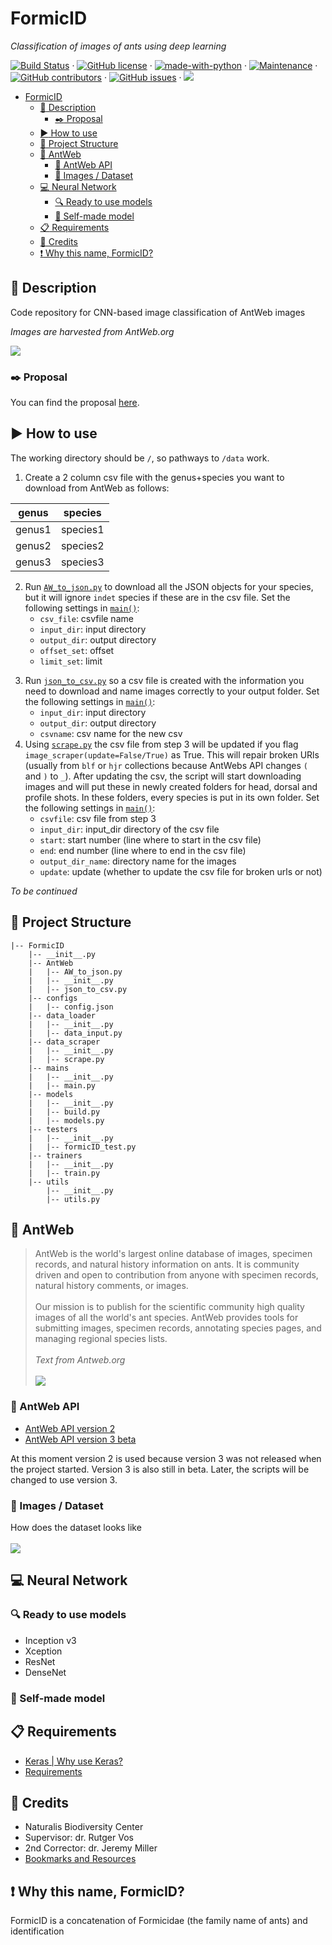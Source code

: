 # FormicID
_Classification of images of ants using deep learning_

[![Build Status](https://travis-ci.com/naturalis/FormicID.svg?token=1cLc3spsoyrFkzth95Ho&branch=master)](https://travis-ci.com/naturalis/FormicID) · [![GitHub license](https://img.shields.io/badge/license-MIT-blue.svg)](https://github.com/naturalis/FormicID/blob/master/LICENSE) · [![made-with-python](https://img.shields.io/badge/Made%20with-Python-1f425f.svg)](https://www.python.org/) · [![Maintenance](https://img.shields.io/badge/Maintained%3F-yes-green.svg)](<https://GitHub.com/naturalis/FormicID/graphs/commit-activity>) · [![GitHub contributors](https://img.shields.io/github/contributors/naturalis/FormicID.svg)](https://GitHub.com/naturalis/FormicID/graphs/contributors/) · [![GitHub issues](https://img.shields.io/github/issues/naturalis/FormicID.svg)](https://GitHub.com/naturalis/FormicID/issues/) · [![](https://img.shields.io/github/issues-closed-raw/naturalis/FormicID.svg)](https://github.com/naturalis/FormicID/issues?q=is%3Aissue+is%3Aclosed)

<!-- TOC depthFrom:1 depthTo:6 withLinks:1 updateOnSave:1 orderedList:0 -->

- [FormicID](#formicid)
	- [:pencil: Description](#pencil-description)
		- [:black_nib: Proposal](#blacknib-proposal)
	- [:arrow_forward: How to use](#arrowforward-how-to-use)
	- [:bookmark: Project Structure](#bookmark-project-structure)
	- [:ant: AntWeb](#ant-antweb)
		- [:satellite: AntWeb API](#satellite-antweb-api)
		- [:open_file_folder: Images / Dataset](#openfilefolder-images-dataset)
	- [:computer: Neural Network](#computer-neural-network)
		- [:mag: Ready to use models](#mag-ready-to-use-models)
		- [:triangular_ruler: Self-made model](#triangularruler-self-made-model)
	- [:clipboard: Requirements](#clipboard-requirements)
	- [:scroll: Credits](#scroll-credits)
	- [:exclamation: Why this name, FormicID?](#exclamation-why-this-name-formicid)

<!-- /TOC -->

## :pencil: Description
Code repository for CNN-based image classification of AntWeb images

_Images are harvested from AntWeb.org_
<br>

![](https://github.com/naturalis/FormicID/blob/master/img/25images.gif?raw=true)

### :black_nib: Proposal
You can find the proposal [here](https://github.com/naturalis/FormicID-proposal).

## :arrow_forward: How to use
The working directory should be `/`, so pathways to `/data` work.
1. Create a 2 column csv file with the genus+species you want to download from AntWeb as follows:


| genus  | species  |
|--------|----------|
| genus1 | species1 |
| genus2 | species2 |
| genus3 | species3 |

2. Run [`AW_to_json.py`](formicID/AntWeb/AW2_to_json.py) to download all the JSON objects for your species, but it will ignore `indet` species if these are in the csv file. Set the following settings in [`main()`](https://github.com/naturalis/FormicID/blob/bfda5a4f03bf5b6b9e663c5f5a57b1554cedd8f1/formicID/AntWeb/AW2_to_json.py#L159):
    * `csv_file`: csvfile name
    * `input_dir`: input directory
    * `output_dir`: output directory
    * `offset_set`: offset
    * `limit_set`: limit
<!-- _(If you want all species, skip step 1 and run [`AW_to_json.py`](formicID/AntWeb/AW_to_json.py) without specifying a `genus` and `species`)_  -->
3. Run [`json_to_csv.py`](formicID/AntWeb/json_to_csv.py) so a csv file is created with the information you need to download and name images correctly to your output folder. Set the following settings in [`main()`](https://github.com/naturalis/FormicID/blob/bfda5a4f03bf5b6b9e663c5f5a57b1554cedd8f1/formicID/AntWeb/json_to_csv.py#L115):
    * `input_dir`: input directory
    * `output_dir`: output directory
    * `csvname`: csv name for the new csv
4. Using [`scrape.py`](formicID/data_scraper/scrape.py) the csv file from step 3 will be updated if you flag `image_scraper(update=False/True)` as True. This will repair broken URls (usually from `blf` or `hjr` collections because AntWebs API changes `(` and `)` to `_`). After updating the csv, the script will start downloading images and will put these in newly created folders for head, dorsal and profile shots. In these folders, every species is put in its own folder. Set the following settings in [`main()`](https://github.com/naturalis/FormicID/blob/bfda5a4f03bf5b6b9e663c5f5a57b1554cedd8f1/formicID/data_scraper/scrape.py#L207):
    * `csvfile`: csv file from step 3
    * `input_dir`: input_dir directory of the csv file
    * `start`: start number (line where to start in the csv file)
    * `end`: end number (line where to end in the csv file)
    * `output_dir_name`: directory name for the images
    * `update`: update (whether to update the csv file for broken urls or not)

_To be continued_

## :bookmark: Project Structure
```
|-- FormicID
    |-- __init__.py
    |-- AntWeb
    |   |-- AW_to_json.py
    |   |-- __init__.py
    |   |-- json_to_csv.py
    |-- configs
    |   |-- config.json
    |-- data_loader
    |   |-- __init__.py
    |   |-- data_input.py
    |-- data_scraper
    |   |-- __init__.py
    |   |-- scrape.py
    |-- mains
    |   |-- __init__.py
    |   |-- main.py
    |-- models
    |   |-- __init__.py
    |   |-- build.py
    |   |-- models.py
    |-- testers
    |   |-- __init__.py
    |   |-- formicID_test.py
    |-- trainers
    |   |-- __init__.py
    |   |-- train.py
    |-- utils
        |-- __init__.py
        |-- utils.py
```

## :ant: AntWeb
> AntWeb is the world's largest online database of images, specimen records, and natural history information on ants. It is community driven and open to contribution from anyone with specimen records, natural history comments, or images.<br><br>
Our mission is to publish for the scientific community high quality images of all the world's ant species. AntWeb provides tools for submitting images, specimen records, annotating species pages, and managing regional species lists.<br><br>
_Text from Antweb.org_<br><br>
![](https://github.com/naturalis/FormicID/blob/master/img/lasiusflavus.jpg?raw=true)<br>

### :satellite: AntWeb API
- [AntWeb API version 2](https://www.antweb.org/api/v2/)
- [AntWeb API version 3 beta](https://www.antweb.org/documentation/api/apiV3.jsp)

At this moment version 2 is used because version 3 was not released when the project started. Version 3 is also still in beta. Later, the scripts will be changed to use version 3.

### :open_file_folder: Images / Dataset
How does the dataset looks like<br><br>
![](https://github.com/naturalis/FormicID/blob/master/img/mosaic.jpg?raw=true)

## :computer: Neural Network
### :mag: Ready to use models
- Inception v3
- Xception
- ResNet
- DenseNet

### :triangular_ruler: Self-made model
<text placeholder>

## :clipboard: Requirements
* [Keras | Why use Keras?](https://keras.io/why-use-keras/)
* [Requirements](requirements.txt)

## :scroll: Credits
- Naturalis Biodiversity Center
- Supervisor: dr. Rutger Vos
- 2nd Corrector: dr. Jeremy Miller
- [Bookmarks and Resources](docs/Bookmarks-and-resources.md)

## :exclamation: Why this name, FormicID?
FormicID is a concatenation of Formicidae (the family name of ants) and identification
